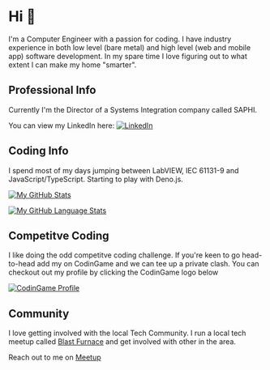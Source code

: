 # Hi 👋
I'm a Computer Engineer with a passion for coding. I have industry experience in both low level (bare metal) and high level (web and mobile app) software development. In my spare time I love figuring out to what extent I can make my home "smarter".

## Professional Info
Currently I'm the Director of a Systems Integration company called SAPHI.

You can view my LinkedIn here: [![LinkedIn](https://img.shields.io/badge/linkedin-%230077B5.svg?style=for-the-badge&logo=linkedin&logoColor=white)](https://www.linkedin.com/in/cameron-owen-saphi/)

## Coding Info
I spend most of my days jumping between LabVIEW, IEC 61131-9 and JavaScript/TypeScript. Starting to play with Deno.js.

[![My GitHub Stats](https://github-readme-stats.vercel.app/api/?username=camow7&count_private=true&theme=tokyonight&showicons=true)]()

[![My GitHub Language Stats](https://github-readme-stats.vercel.app/api/top-langs/?username=camow7&langs_count=6&theme=tokyonight)]()


## Competitve Coding
I like doing the odd competitve coding challenge. If you're keen to go head-to-head add my on CodinGame and we can tee up a private clash. You can checkout out my profile by clicking the CodinGame logo below

[![CodinGame Profile](https://res.cloudinary.com/crunchbase-production/image/upload/c_lpad,h_256,w_256,f_auto,q_auto:eco,dpr_1/v1410916443/e1aka8oyy6vnsbrt8ogw.png)](https://www.codingame.com/profile/a7820cd436bd0d793e21d00c4be39c787251091)

## Community
I love getting involved with the local Tech Community. I run a local tech meetup called [Blast Furnace](blastfurnace.com.au) and get involved with other in the area. 

Reach out to me on [Meetup](https://www.meetup.com/members/257502587/)

<!--
**camow7/camow7** is a ✨ _special_ ✨ repository because its `README.md` (this file) appears on your GitHub profile.

Here are some ideas to get you started:

- 🔭 I’m currently working on ...
- 🌱 I’m currently learning ...
- 👯 I’m looking to collaborate on ...
- 🤔 I’m looking for help with ...
- 💬 Ask me about ...
- 📫 How to reach me: ...
- 😄 Pronouns: ...
- ⚡ Fun fact: ...
-->
